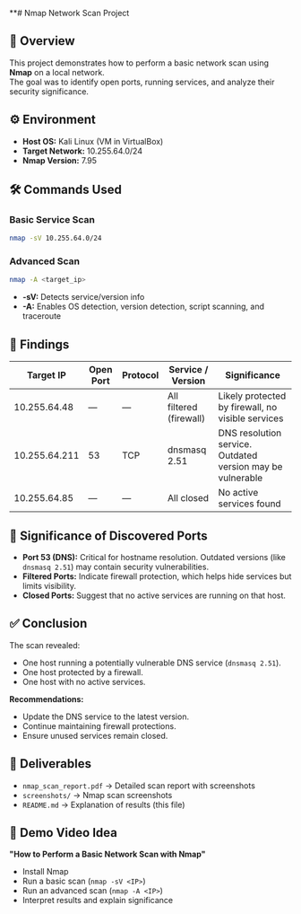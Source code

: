 **# Nmap Network Scan Project

## 📌 Overview
This project demonstrates how to perform a basic network scan using **Nmap** on a local network.  
The goal was to identify open ports, running services, and analyze their security significance.

## ⚙️ Environment
- **Host OS:** Kali Linux (VM in VirtualBox)  
- **Target Network:** 10.255.64.0/24  
- **Nmap Version:** 7.95  

## 🛠️ Commands Used
### Basic Service Scan
```bash
nmap -sV 10.255.64.0/24
```

### Advanced Scan
```bash
nmap -A <target_ip>
```

- **-sV:** Detects service/version info  
- **-A:** Enables OS detection, version detection, script scanning, and traceroute  

## 🔎 Findings
| Target IP     | Open Port | Protocol | Service / Version | Significance |
|---------------|-----------|----------|------------------|--------------|
| 10.255.64.48  | —         | —        | All filtered (firewall) | Likely protected by firewall, no visible services |
| 10.255.64.211 | 53        | TCP      | dnsmasq 2.51     | DNS resolution service. Outdated version may be vulnerable |
| 10.255.64.85  | —         | —        | All closed       | No active services found |

## 📝 Significance of Discovered Ports
- **Port 53 (DNS):** Critical for hostname resolution. Outdated versions (like `dnsmasq 2.51`) may contain security vulnerabilities.  
- **Filtered Ports:** Indicate firewall protection, which helps hide services but limits visibility.  
- **Closed Ports:** Suggest that no active services are running on that host.  

## ✅ Conclusion
The scan revealed:
- One host running a potentially vulnerable DNS service (`dnsmasq 2.51`).  
- One host protected by a firewall.  
- One host with no active services.  

**Recommendations:**  
- Update the DNS service to the latest version.  
- Continue maintaining firewall protections.  
- Ensure unused services remain closed.  

## 📂 Deliverables
- `nmap_scan_report.pdf` → Detailed scan report with screenshots  
- `screenshots/` → Nmap scan screenshots  
- `README.md` → Explanation of results (this file)  

## 🎥 Demo Video Idea
**"How to Perform a Basic Network Scan with Nmap"**  
- Install Nmap  
- Run a basic scan (`nmap -sV <IP>`)  
- Run an advanced scan (`nmap -A <IP>`)  
- Interpret results and explain significance  
